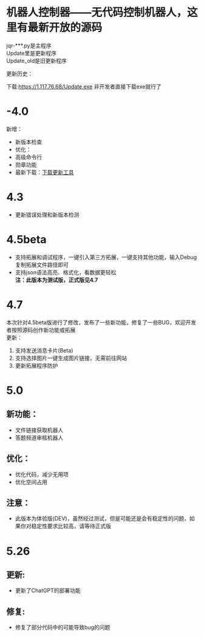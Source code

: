 # 机器人控制器——无代码控制机器人，这里有最新开放的源码  
  
  jqr-***.py是主程序  
  Update里是更新程序  
  Update_old是旧更新程序  

  
  
  
更新历史：  
   
下载:https://1.117.76.68/Update.exe
非开发者直接下载exe就行了
# -4.0
新增：  
- 新版本检查  
- 优化：  
- 高级命令行  
- 勋章功能  
- 最新下载：[下载更新工具](http://1.117.76.68/Update.exe)  
  
# 4.3  
- 更新错误处理和新版本检测

# 4.5beta  
- 支持拓展和调试程序，一键引入第三方拓展，一键支持其他功能，输入Debug复制拓展文件路径即可  
- 支持json语法高亮、格式化，看数据更轻松  
**注：此版本为测试版，正式版见4.7**  
  
# 4.7  
本次针对4.5beta版进行了修改，发布了一些新功能，修复了一些BUG，欢迎开发者按照源码创作新功能或拓展  
更新：  
1. 支持发送消息卡片(Beta)  
2. 支持选择图片一键生成图片链接，无需前往网站  
3. 更新拓展程序防护  

# 5.0
## 新功能：  
- 文件链接获取机器人  
- 答题频道审核机器人  
## 优化：  
- 优化代码，减少无用项  
- 优化空间占用  
## 注意：  
- 此版本为体验版(DEV)，虽然经过测试，但是可能还是会有稳定性的问题，如果你对稳定性要求比较高，请等待正式版  
  
# 5.26  
## 更新:  
- 更新了ChatGPT的部署功能  
## 修复:
- 修复了部分代码中的可能导致bug的问题
